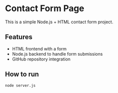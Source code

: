# Contact Form Page

This is a simple Node.js + HTML contact form project.

## Features
- HTML frontend with a form
- Node.js backend to handle form submissions
- GitHub repository integration

## How to run
```bash
node server.js
